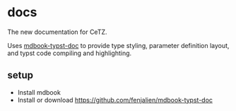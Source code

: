 # docs

The new documentation for CeTZ.

Uses [mdbook-typst-doc](https://github.com/fenjalien/mdbook-typst-doc) to provide type styling, parameter definition layout, and typst code compiling and highlighting.

## setup
- Install mdbook
- Install or download https://github.com/fenjalien/mdbook-typst-doc


